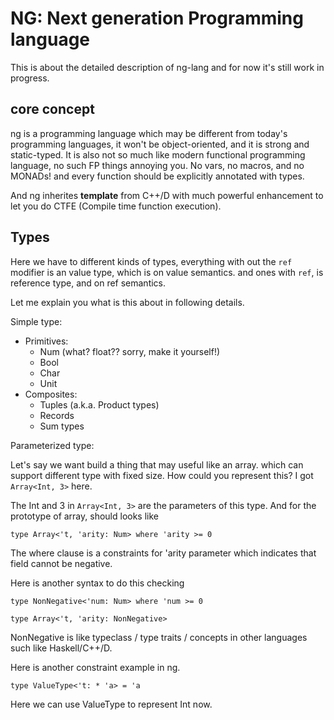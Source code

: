 NG: Next generation Programming language
======

This is about the detailed description of ng-lang and for now
it's still work in progress.


## core concept

ng is a programming language which may be different from today's
programming languages, it won't be object-oriented, and it is
strong and static-typed. It is also not so much like modern
functional programming language, no such FP things annoying you.
No vars, no macros, and no MONADs! and every function should
be explicitly annotated with types.

And ng inherites **template** from C++/D with much powerful
enhancement to let you do CTFE (Compile time function execution).


## Types

Here we have to different kinds of types, everything with out
the `ref` modifier is an value type, which is on value semantics.
and ones with `ref`, is reference type, and on ref semantics.

Let me explain you what is this about in following details.

Simple type:

 - Primitives:
   - Num (what? float?? sorry, make it yourself!)
   - Bool
   - Char
   - Unit
 - Composites:
   - Tuples (a.k.a. Product types)
   - Records
   - Sum types
   
Parameterized type:

Let's say we want build a thing that may useful like an array.
which can support different type with fixed size. How could 
you represent this? I got `Array<Int, 3>` here.

The Int and 3 in `Array<Int, 3>` are the parameters of this
type. And for the prototype of array, should looks like
```ng
type Array<'t, 'arity: Num> where 'arity >= 0
```

The where clause is a constraints for 'arity parameter which
indicates that field cannot be negative.

Here is another syntax to do this checking
```ng
type NonNegative<'num: Num> where 'num >= 0

type Array<'t, 'arity: NonNegative>
```

NonNegative is like typeclass / type traits / concepts in
other languages such like Haskell/C++/D.

Here is another constraint example in ng.
```ng
type ValueType<'t: * 'a> = 'a
```
Here we can use ValueType<ref Int> to represent Int now.


